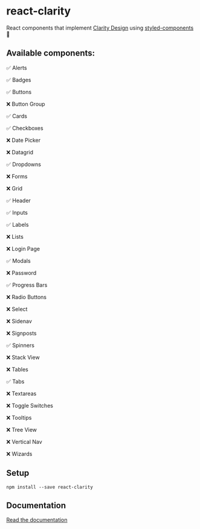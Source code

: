 # react-clarity

React components that implement [Clarity Design](https://clarity.design/) using [styled-components](https://www.styled-components.com/) 💅

## Available components:

✅ Alerts

✅ Badges

✅ Buttons

❌ Button Group

✅ Cards

✅ Checkboxes

❌ Date Picker

❌ Datagrid

✅ Dropdowns

❌ Forms

❌ Grid

✅ Header

✅ Inputs

✅ Labels

❌ Lists

❌ Login Page

✅ Modals

❌ Password

✅ Progress Bars

❌ Radio Buttons

❌ Select

❌ Sidenav

❌ Signposts

✅ Spinners

❌ Stack View

❌ Tables

✅ Tabs

❌ Textareas

❌ Toggle Switches

❌ Tooltips

❌ Tree View

❌ Vertical Nav

❌ Wizards


## Setup

```
npm install --save react-clarity
```

## Documentation

[Read the documentation](https://zamarrowski.github.io/react-clarity/)